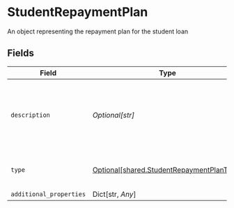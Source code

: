 # StudentRepaymentPlan

An object representing the repayment plan for the student loan


## Fields

| Field                                                                                        | Type                                                                                         | Required                                                                                     | Description                                                                                  |
| -------------------------------------------------------------------------------------------- | -------------------------------------------------------------------------------------------- | -------------------------------------------------------------------------------------------- | -------------------------------------------------------------------------------------------- |
| `description`                                                                                | *Optional[str]*                                                                              | :heavy_check_mark:                                                                           | The description of the repayment plan as provided by the servicer.                           |
| `type`                                                                                       | [Optional[shared.StudentRepaymentPlanType]](../../models/shared/studentrepaymentplantype.md) | :heavy_check_mark:                                                                           | The type of the repayment plan.                                                              |
| `additional_properties`                                                                      | Dict[str, *Any*]                                                                             | :heavy_minus_sign:                                                                           | N/A                                                                                          |